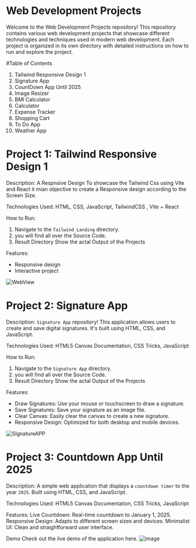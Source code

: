 # Web Development Projects

Welcome to the Web Development Projects repository! This repository contains various web development projects that showcase different technologies and techniques used in modern web development. Each project is organized in its own directory with detailed instructions on how to run and explore the project.

#Table of Contents

1. Tailwind Responsive Design 1
2. Signature App
3. CountDown App Until 2025
4. Image Resizer
5. BMI Calculator
6. Calculator
7. Expense Tracker
8. Shopping Cart
9. To Do App
10. Weather App


# Project 1: Tailwind Responsive Design 1

Description: A Respnsive Design To showcase the Tailwind Css using Vite and React it mian objective to create a Responsive design according to the Screen Size.

Technologies Used: HTML, CSS, JavaScript, TailwindCSS , Vite + React

How to Run:
1. Navigate to the `Tailwind Landing` directory.
2. you will find all over the Source Code.
3. Result Directory Show the actal Output of the Projects

Features:
- Responsive design
- Interactive project
  
![WebView](https://github.com/Mayurbarve/Web_Repo/assets/136147003/54db20d5-2be7-4b8f-86ab-075cb467aabd)


# Project 2: Signature App

Description: `Signature App` repository! This application allows users to create and save digital signatures. It's built using HTML, CSS, and JavaScript.

Technologies Used: HTML5 Canvas Documentation, CSS Tricks, JavaScript

How to Run:
1. Navigate to the `Signature App` directory.
2. you will find all over the Source Code.
3. Result Directory Show the actal Output of the Projects

Features:
- Draw Signatures: Use your mouse or touchscreen to draw a signature.
- Save Signatures: Save your signature as an image file.
- Clear Canvas: Easily clear the canvas to create a new signature.
- Responsive Design: Optimized for both desktop and mobile devices.

![SIgnatureAPP](https://github.com/Mayurbarve/Web_Repo/assets/136147003/bc12f952-5073-49d6-a3d5-1dcafaf708e8)

# Project 3: Countdown App Until 2025

Description: A simple web application that displays a `countdown timer` to the year `2025`. Built using HTML, CSS, and JavaScript.

Technologies Used: HTML5 Canvas Documentation, CSS Tricks, JavaScript

Features:
Live Countdown: Real-time countdown to January 1, 2025.
Responsive Design: Adapts to different screen sizes and devices.
Minimalist UI: Clean and straightforward user interface.

Demo
Check out the live demo of the application here.
![image](https://github.com/Mayurbarve/Web_Repo/assets/136147003/ea2d903d-cc74-4179-8f20-d0c9a0603e79)
